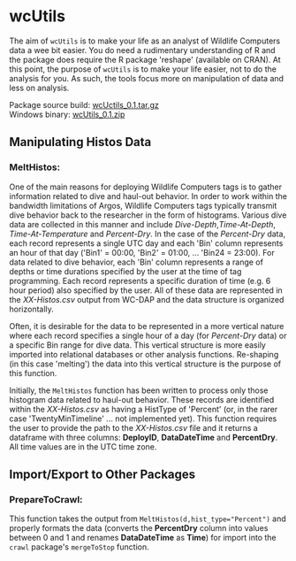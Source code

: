 # wcUtils

The aim of `wcUtils` is to make your life as an analyst of Wildlife Computers data a wee bit easier. You do need a rudimentary understanding of R and the package does require the R package 'reshape' (available on CRAN). At this point, the purpose of `wcUtils` is to make your life easier, not to do the analysis for you. As such, the tools focus more on manipulation of data and less on analysis. 

Package source build: [wcUctils_0.1.tar.gz](https://github.com/downloads/NMML/wcUtils/wcUtils_0.1.tar.gz)  
Windows binary:
[wcUtils_0.1.zip](https://github.com/downloads/NMML/wcUtils/wcUtils_0.1.zip)

## Manipulating Histos Data

### MeltHistos:

One of the main reasons for deploying Wildlife Computers tags is to gather information related to dive and haul-out behavior. In order to work within the bandwidth limitations of Argos, Wildlife Computers tags typically transmit dive behavior back to the researcher in the form of histograms. Various dive data are collected in this manner and include *Dive-Depth*,*Time-At-Depth*, *Time-At-Temperature* and *Percent-Dry*. In the case of the *Percent-Dry* data, each record represents a single UTC day and each 'Bin' column represents an hour of that day ('Bin1' = 00:00, 'Bin2' = 01:00, ... 'Bin24 = 23:00). For data related to dive behavior, each 'Bin' column represents a range of depths or time durations specified by the user at the time of tag programming. Each record represents a specific duration of time (e.g. 6 hour period) also specified by the user. All of these data are represented in the *XX-Histos.csv* output from WC-DAP and the data structure is organized horizontally.

Often, it is desirable for the data to be represented in a more vertical nature where each record specifies a single hour of a day (for *Percent-Dry* data) or a specific Bin range for dive data. This vertical structure is more easily imported into relational databases or other analysis functions. Re-shaping (in this case 'melting') the data into this vertical structure is the purpose of this function.

Initially, the `MeltHistos` function has been written to process only those histogram data related to haul-out behavior. These records are identified within the *XX-Histos.csv* as having a HistType of 'Percent' (or, in the rarer case 'TwentyMinTimeline' ... not implemented yet). This function requires the user to provide the path to the *XX-Histos.csv* file and it returns a dataframe with three columns: **DeployID**, **DataDateTime** and **PercentDry**. All time values are in the UTC time zone.

## Import/Export to Other Packages

### PrepareToCrawl:

This function takes the output from `MeltHistos(d,hist_type="Percent")` and properly formats the data (converts the **PercentDry** column into values between 0 and 1 and renames **DataDateTime** as **Time**) for import into the `crawl` package's `mergeToStop` function. 